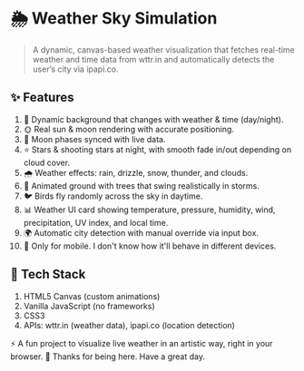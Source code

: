 # 🌦️ Weather Sky Simulation

> A dynamic, canvas-based weather visualization that fetches real-time weather and time data from wttr.in and automatically detects the user’s city via ipapi.co.

## ✨ Features

1. 🎨 Dynamic background that changes with weather & time (day/night).
2. 🌞 Real sun & moon rendering with accurate positioning.
3. 🌙 Moon phases synced with live data.
4. ⭐ Stars & shooting stars at night, with smooth fade in/out depending on cloud cover.
5. 🌧️ Weather effects: rain, drizzle, snow, thunder, and clouds.
6. 🌳 Animated ground with trees that swing realistically in storms.
7. 🐦 Birds fly randomly across the sky in daytime.
8. 📊 Weather UI card showing temperature, pressure, humidity, wind, precipitation, UV index, and local time.
9. 🌍 Automatic city detection with manual override via input box.
10. 📱 Only for mobile. I don't know how it'll behave in different devices.


## 🔧 Tech Stack

1. HTML5 Canvas (custom animations)
2. Vanilla JavaScript (no frameworks)
3. CSS3
4. APIs: wttr.in (weather data), ipapi.co (location detection)




⚡ A fun project to visualize live weather in an artistic way, right in your browser.
🙏 Thanks for being here. Have a great day.
